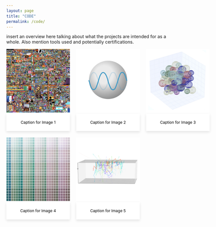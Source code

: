 ```yaml
---
layout: page
title: "CODE"
permalink: /code/
---
```


insert an overview here talking about what the projects are intended for as a whole. Also mention tools used and potentially certifications. 

<style>
  .image-grid {
    display: grid;
    grid-template-columns: repeat(3, 1fr);
    gap: 20px;
    justify-items: center;
    margin-bottom: 40px;
  }

  .image-grid-item {
    position: relative;
    text-align: center;
    width: 100%;
  }

  .image-grid img::before {
    content: '';
    position: absolute;
    top: 0;
    left: 0;
    right: 0;
    bottom: 10px; /* Makes room for no shadow at the bottom */
    z-index: -1;
    background: white;
    box-shadow: 4px 0px 8px rgba(0, 0, 0, 0.1), -4px 0px 8px rgba(0, 0, 0, 0.1), 0px -4px 8px rgba(0, 0, 0, 0.1); /* Shadow only on top and sides */
  }

  .image-grid img {
    width: 200px; /* Set the width of all images */
    height: auto; 
    border-radius: 0px;
  }

  .caption {
    margin-top: 0;
    margin-left: auto;
    margin-right: auto;
    text-align: center;
    background-color: white;
    box-sizing: border-box;
    padding: 20px;
    border-radius: 0px;
    font-size: 12px;
    color: black;
    width: 200px;
    box-shadow: 0 4px 8px rgba(0, 0, 0, 0.1);
  }
</style>

<div class="image-grid">
  <div class="image-grid-item">
    <img src="/images/code/rplacem.jpeg" alt="Image 1">
    <div class="caption">Caption for Image 1</div>
  </div>
  <div class="image-grid-item">
    <img src="/images/code/pymie.jpeg" alt="Image 2">
    <div class="caption">Caption for Image 2</div>
  </div>
  <div class="image-grid-item">
    <img src="/images/code/mstm.jpeg" alt="Image 3">
    <div class="caption">Caption for Image 3</div>
  </div>
  <div class="image-grid-item">
    <img src="/images/code/colorpy.jpeg" alt="Image 4">
    <div class="caption">Caption for Image 4</div>
  </div>
    <div class="image-grid-item">
    <img src="/images/code/structural-color.jpeg" alt="Image 5">
    <div class="caption">Caption for Image 5</div>
  </div>
</div>
